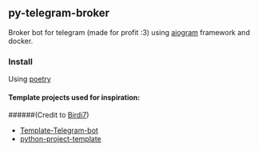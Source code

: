 ## py-telegram-broker

Broker bot for telegram (made for profit :3)
using [aiogram](https://github.com/aiogram/aiogram) framework
and docker.

### Install
Using [poetry](https://python-poetry.org/docs/#installation)

#### Template projects used for inspiration:
######(Credit to [Birdi7](https://github.com/Birdi7))
 - [Template-Telegram-bot](https://github.com/Birdi7/Template-Telegram-bot)
 - [python-project-template](https://github.com/Birdi7/python-project-template)
